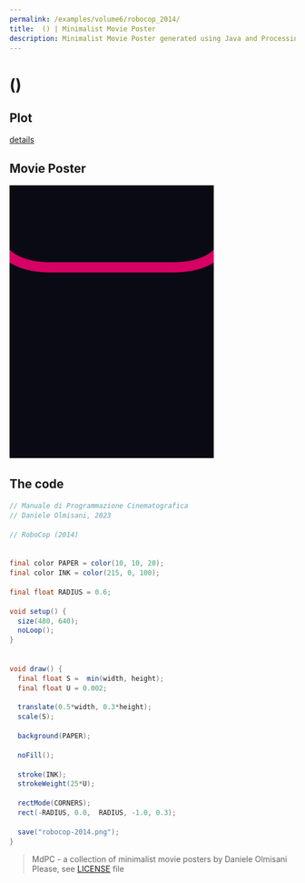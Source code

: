 ```yaml
---
permalink: /examples/volume6/robocop_2014/
title:  () | Minimalist Movie Poster
description: Minimalist Movie Poster generated using Java and Processing.
---
```


#  ()



## Plot


[details](https://www.imdb.com/title//)

## Movie Poster
<img src="robocop-2014.png"  width="360px" title="">


## The code
```java
// Manuale di Programmazione Cinematografica
// Daniele Olmisani, 2023

// RoboCop (2014)


final color PAPER = color(10, 10, 20);
final color INK = color(215, 0, 100);

final float RADIUS = 0.6;

void setup() {
  size(480, 640);
  noLoop();
}


void draw() {
  final float S =  min(width, height);
  final float U = 0.002;

  translate(0.5*width, 0.3*height);
  scale(S);
  
  background(PAPER);
  
  noFill();
  
  stroke(INK);
  strokeWeight(25*U);
  
  rectMode(CORNERS);
  rect(-RADIUS, 0.0,  RADIUS, -1.0, 0.3);
  
  save("robocop-2014.png");
}

```

> MdPC - a collection of minimalist movie posters
> by Daniele Olmisani
> Please, see [LICENSE](../../../LICENSE) file
